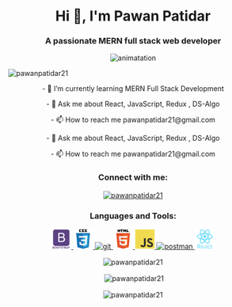 <h1 align="center">Hi 👋, I'm Pawan Patidar</h1>
<h3 align="center">A passionate MERN full stack web developer</h3>

<div align="center">
  <img width="50%" src="https://user-images.githubusercontent.com/77038954/133616013-7488fc92-9b6d-4df9-b2a3-88ba9636d49e.png" alt="animatation" />
</div>
<p align="left"> <img src="https://komarev.com/ghpvc/?username=pawanpatidar21&label=Profile%20views&color=0e75b6&style=flat" alt="pawanpatidar21" /> </p>

<div align="center">
   <p>  - 🌱 I’m currently learning MERN Full Stack Development</p>
  
   <p>  - 💬 Ask me about React, JavaScript, Redux , DS-Algo</p>
   <p> - 📫 How to reach me pawanpatidar21@gmail.com</p>
   <p> - 💬 Ask me about React, JavaScript, Redux , DS-Algo</p>
   <p> - 📫 How to reach me pawanpatidar21@gmail.com</p>




</div>

<h3 align="center">Connect with me:</h3>
<p align="center">
<a href="https://linkedin.com/in/pawanpatidar21" target="blank"><img align="center" src="https://raw.githubusercontent.com/rahuldkjain/github-profile-readme-generator/master/src/images/icons/Social/linked-in-alt.svg" alt="pawanpatidar21" height="30" width="40" /></a>

</p>

<h3 align="center">Languages and Tools:</h3>
<p align="center"> <a href="https://getbootstrap.com" target="_blank"> <img src="https://raw.githubusercontent.com/devicons/devicon/master/icons/bootstrap/bootstrap-plain-wordmark.svg" alt="bootstrap" width="40" height="40"/> </a> <a href="https://www.w3schools.com/css/" target="_blank"> <img src="https://raw.githubusercontent.com/devicons/devicon/master/icons/css3/css3-original-wordmark.svg" alt="css3" width="40" height="40"/> </a> <a href="https://git-scm.com/" target="_blank"> <img src="https://www.vectorlogo.zone/logos/git-scm/git-scm-icon.svg" alt="git" width="40" height="40"/> </a> <a href="https://www.w3.org/html/" target="_blank"> <img src="https://raw.githubusercontent.com/devicons/devicon/master/icons/html5/html5-original-wordmark.svg" alt="html5" width="40" height="40"/> </a> <a href="https://developer.mozilla.org/en-US/docs/Web/JavaScript" target="_blank"> <img src="https://raw.githubusercontent.com/devicons/devicon/master/icons/javascript/javascript-original.svg" alt="javascript" width="40" height="40"/> </a> <a href="https://postman.com" target="_blank"> <img src="https://www.vectorlogo.zone/logos/getpostman/getpostman-icon.svg" alt="postman" width="40" height="40"/> </a> <a href="https://reactjs.org/" target="_blank"> <img src="https://raw.githubusercontent.com/devicons/devicon/master/icons/react/react-original-wordmark.svg" alt="react" width="40" height="40"/> </a> </p>

<div align="center">
  <p><img align="center"src="https://github-readme-stats.vercel.app/api/top-langs?username=pawanpatidar21&show_icons=true&locale=en&layout=compact" alt="pawanpatidar21" /></p>

<p>&nbsp;<img align="center" src="https://github-readme-stats.vercel.app/api?username=pawanpatidar21&show_icons=true&locale=en" alt="pawanpatidar21" /></p>

<p><img align="center" src="https://github-readme-streak-stats.herokuapp.com/?user=pawanpatidar21&" alt="pawanpatidar21" /></p>
</div>
